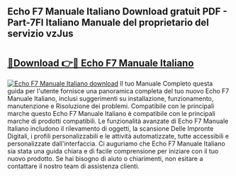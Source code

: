## Echo F7 Manuale Italiano Download gratuit PDF - Part-7FI Italiano Manuale del proprietario del servizio vzJus

# <h2><a href="http://dfdckt.blite.top/?on=Echo+F7+Manuale+Italiano">🔗Download 👉🔴 Echo F7 Manuale Italiano</a></h2>

[![Echo F7 Manuale Italiano download](https://i.imgur.com/lujVjoI.png)](http://dfdckt.blite.top/?on=Echo+F7+Manuale+Italiano)
Il tuo Manuale Completo questa guida per l'utente fornisce una panoramica completa del tuo nuovo Echo F7 Manuale Italiano, inclusi suggerimenti su installazione, funzionamento, manutenzione e Risoluzione dei problemi. Compatibile con le principali marche questo Echo F7 Manuale Italiano è compatibile con le principali marche di prodotti compatibili. Le funzionalità avanzate di Echo F7 Manuale Italiano includono il rilevamento di oggetti, la scansione Delle Impronte Digitali, i profili personalizzabili e le attività automatizzate, tutte accessibili e personalizzate dall'interfaccia. Ci auguriamo che Echo F7 Manuale Italiano sia stata una guida chiara e di facile comprensione per iniziare con il tuo nuovo prodotto. Se hai bisogno di aiuto o chiarimenti, non esitare a contattare il nostro team di assistenza clienti.
